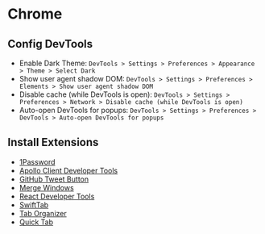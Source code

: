 # Chrome

## Config DevTools

- Enable Dark Theme: `DevTools > Settings > Preferences > Appearance > Theme > Select Dark`
- Show user agent shadow DOM: `DevTools > Settings > Preferences > Elements > Show user agent shadow DOM`
- Disable cache (while DevTools is open): `DevTools > Settings > Preferences > Network > Disable cache (while DevTools is open)`
- Auto-open DevTools for popups: `DevTools > Settings > Preferences > DevTools > Auto-open DevTools for popups`

## Install Extensions

- [1Password](https://chrome.google.com/webstore/detail/1password-extension-deskt/aomjjhallfgjeglblehebfpbcfeobpgk)
- [Apollo Client Developer Tools](https://chrome.google.com/webstore/detail/apollo-client-developer-t/jdkknkkbebbapilgoeccciglkfbmbnfm)
- [GitHub Tweet Button](https://chrome.google.com/webstore/detail/github-tweet-button/dflkpnfiniaimnlhkbpmdamhlimaomge)
- [Merge Windows](https://chrome.google.com/webstore/detail/merge-windows/mmpokgfcmbkfdeibafoafkiijdbfblfg)
- [React Developer Tools](https://chrome.google.com/webstore/detail/react-developer-tools/fmkadmapgofadopljbjfkapdkoienihi)
- [SwiftTab](https://chrome.google.com/webstore/detail/swifttab/poikmgendcdljfoaelblkdjehmpedjif)
- [Tab Organizer](https://chrome.google.com/webstore/detail/tab-organizer/kkcbifggchajpkagcpagenpfghbplghc)
- [Quick Tab](https://chrome.google.com/webstore/detail/quick-tab/bdeifmcaonlafkglbdpbbhkeecjnkipo)